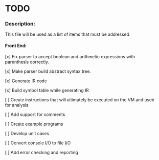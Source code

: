 # TODO

### Description:
This file will be used as a list of items that must be addressed. 

#### Front End:
[x] Fix parser to accept boolean and arithmetic expressions with parenthesis correctly.

[x] Make parser build abstract syntax tree.

[x] Generate IR code

[x] Build symbol table while generating IR

[ ] Create instructions that will ultimately be executed on the VM and used for analysis

[ ] Add support for comments

[ ] Create example programs

[ ] Develop unit cases

[ ] Convert console I/O to file I/O

[ ] Add error checking and reporting